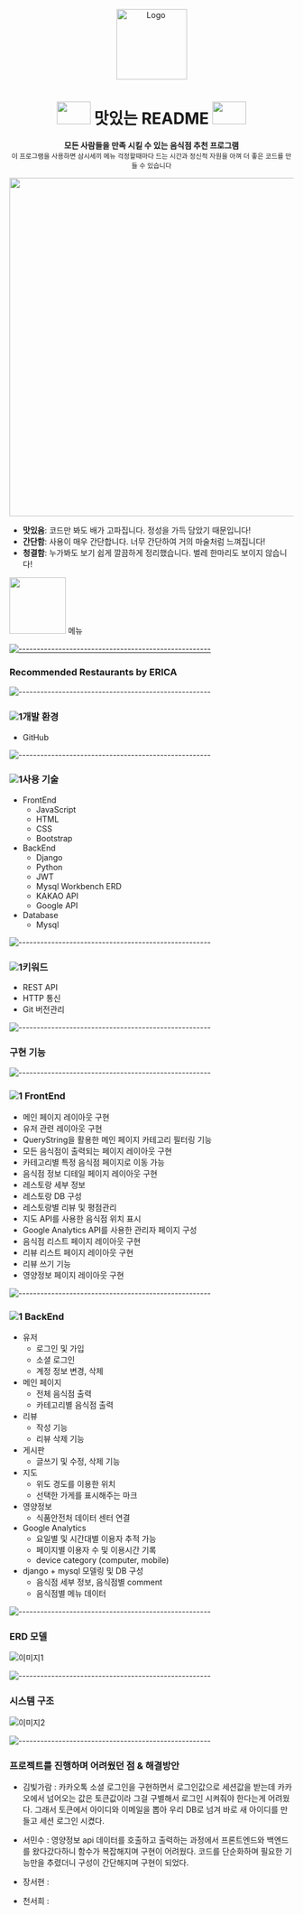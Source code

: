 <!-- ⚠️ This README has been generated from the file(s) "blueprint.md" ⚠️--><p align="center">
<img src="https://user-images.githubusercontent.com/97927143/151292746-dc755417-de3d-407c-a380-5aaee2079f7e.PNG" alt="Logo" width="125" height="125" />
</p>

<h1 align="center"><img src="https://user-images.githubusercontent.com/97927143/151305190-37858cc2-1fc2-4820-9d1e-a4199ab5f3d0.PNG" width="60" height="40">
 맛있는 README <img src="https://user-images.githubusercontent.com/97927143/151305190-37858cc2-1fc2-4820-9d1e-a4199ab5f3d0.PNG" width="60" height="40"></h1>
<p align="center"></ㅔ>

<p align="center">
  <b>모든 사람들을 만족 시킬 수 있는 음식점 추천 프로그램</b></br>
  <sub>이 프로그램을 사용하면 삼시세끼 메뉴 걱정할때마다 드는 시간과 정신적 자원을 아껴 더 좋은 코드를 만들 수 있습니다<sub>
</p>

 
 
<p align="center">
<img src="https://user-images.githubusercontent.com/97927143/151304045-848c0db1-a9c4-4115-8efd-743e881babcc.PNG" width="1000" height="600">
</p>

 
 
 * **맛있음**: 코드만 봐도 배가 고파집니다. 정성을 가득 담았기 때문입니다!
* **간단함**: 사용이 매우 간단합니다. 너무 간단하여 거의 마술처럼 느껴집니다!
* **청결함**: 누가봐도 보기 쉽게 깔끔하게 정리했습니다. 벌레 한마리도 보이지 않습니다!

<img src="https://user-images.githubusercontent.com/97927143/151295683-4e778ca4-1d33-4e7e-977d-a6a2a827cbfd.PNG" height="100"> 메뉴
<br />

[![-----------------------------------------------------](https://raw.githubusercontent.com/andreasbm/readme/master/assets/lines/colored.png)](#table-of-contents)



### Recommended Restaurants by ERICA
 
![-----------------------------------------------------](https://raw.githubusercontent.com/andreasbm/readme/master/assets/lines/colored.png)
 
### ![1](https://user-images.githubusercontent.com/97927143/151285581-31827794-08e5-44fa-9825-2693e211c610.PNG)개발 환경
- GitHub
 
![-----------------------------------------------------](https://raw.githubusercontent.com/andreasbm/readme/master/assets/lines/colored.png)
 
### ![1](https://user-images.githubusercontent.com/97927143/151285581-31827794-08e5-44fa-9825-2693e211c610.PNG)사용 기술
- FrontEnd
  - JavaScript
  - HTML
  - CSS
  - Bootstrap
- BackEnd
  - Django
  - Python
  - JWT
  - Mysql Workbench ERD
  - KAKAO API
  - Google API
- Database
  - Mysql

![-----------------------------------------------------](https://raw.githubusercontent.com/andreasbm/readme/master/assets/lines/colored.png)

### ![1](https://user-images.githubusercontent.com/97927143/151285581-31827794-08e5-44fa-9825-2693e211c610.PNG)키워드
- REST API
- HTTP 통신
- Git 버전관리
 
 ![-----------------------------------------------------](https://raw.githubusercontent.com/andreasbm/readme/master/assets/lines/colored.png)
 
### 구현 기능
 
 ![-----------------------------------------------------](https://raw.githubusercontent.com/andreasbm/readme/master/assets/lines/colored.png)

 ### ![1](https://user-images.githubusercontent.com/97927143/151285581-31827794-08e5-44fa-9825-2693e211c610.PNG) FrontEnd
- 메인 페이지 레이아웃 구현
- 유저 관련 레이아웃 구현
- QueryString을 활용한 메인 페이지 카테고리 필터링 기능
- 모든 음식점이 출력되는 페이지 레이아웃 구현
- 카테고리별 특정 음식점 페이지로 이동 가능
- 음식점 정보 디테일 페이지 레이아웃 구현
- 레스토랑 세부 정보
- 레스토랑 DB 구성
- 레스토랑별 리뷰 및 평점관리
- 지도 API를 사용한 음식점 위치 표시
- Google Analytics API를 사용한 관리자 페이지 구성 
- 음식점 리스트 페이지 레이아웃 구현
- 리뷰 리스트 페이지 레이아웃 구현
- 리뷰 쓰기 기능
- 영양정보 페이지 레이아웃 구현

![-----------------------------------------------------](https://raw.githubusercontent.com/andreasbm/readme/master/assets/lines/colored.png)

### ![1](https://user-images.githubusercontent.com/97927143/151285581-31827794-08e5-44fa-9825-2693e211c610.PNG) BackEnd
- 유저
  - 로그인 및 가입
  - 소셜 로그인
  - 계정 정보 변경, 삭제
- 메인 페이지
  - 전체 음식점 출력
  - 카테고리별 음식점 출력
- 리뷰 
  - 작성 기능
  - 리뷰 삭제 기능
- 게시판
  - 글쓰기 및 수정, 삭제 기능
- 지도
  - 위도 경도를 이용한 위치
  - 선택한 가게를 표시해주는 마크
- 영양정보
  - 식품안전처 데이터 센터 연결
- Google Analytics
  - 요일별 및 시간대별 이용자 추적 가능
  - 페이지별 이용자 수 및 이용시간 기록
  - device category (computer, mobile) 
- django + mysql 모델링 및 DB 구성
  - 음식점 세부 정보, 음식점별 comment
  - 음식점별 메뉴 데이터
 
![-----------------------------------------------------](https://raw.githubusercontent.com/andreasbm/readme/master/assets/lines/colored.png)
 
### ERD 모델
 
![이미지1](https://user-images.githubusercontent.com/97927143/151311018-5409cd60-cade-46bb-bd53-9098177c8ee7.png)
 
![-----------------------------------------------------](https://raw.githubusercontent.com/andreasbm/readme/master/assets/lines/colored.png)
 
### 시스템 구조
![이미지2](https://user-images.githubusercontent.com/97927143/151311349-03c71e68-5962-417f-941a-a7bfeca05cd7.png)

![-----------------------------------------------------](https://raw.githubusercontent.com/andreasbm/readme/master/assets/lines/colored.png)
 
### 프로젝트를 진행하며 어려웠던 점 & 해결방안
 
- 김빛가람 : 카카오톡 소셜 로그인을 구현하면서 로그인값으로 세션값을 받는데 카카오에서 넘어오는 값은 토큰값이라 그걸 구별해서
 로그인 시켜줘야 한다는게 어려웠다. 그래서 토큰에서 아이디와 이메일을 뽑아 우리 DB로 넘겨 바로 새 아이디를 만들고 세션 로그인 시켰다.
 
- 서민수 : 영양정보 api 데이터를 호출하고 출력하는 과정에서 프론트엔드와 백엔드를 왔다갔다하니 함수가 복잡해지며 구현이 어려웠다. 
 코드를 단순화하며 필요한 기능만을 추렸더니 구성이 간단해지며 구현이 되었다.
- 장서현 : 
- 천서희 : 

